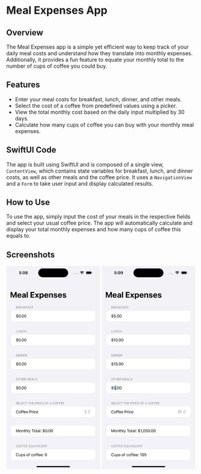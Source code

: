 
# Meal Expenses App

## Overview
The Meal Expenses app is a simple yet efficient way to keep track of your daily meal costs and understand how they translate into monthly expenses. Additionally, it provides a fun feature to equate your monthly total to the number of cups of coffee you could buy.

## Features
- Enter your meal costs for breakfast, lunch, dinner, and other meals.
- Select the cost of a coffee from predefined values using a picker.
- View the total monthly cost based on the daily input multiplied by 30 days.
- Calculate how many cups of coffee you can buy with your monthly meal expenses.

## SwiftUI Code
The app is built using SwiftUI and is composed of a single view, `ContentView`, which contains state variables for breakfast, lunch, and dinner costs, as well as other meals and the coffee price. It uses a `NavigationView` and a `Form` to take user input and display calculated results.

## How to Use
To use the app, simply input the cost of your meals in the respective fields and select your usual coffee price. The app will automatically calculate and display your total monthly expenses and how many cups of coffee this equals to.

## Screenshots

<div>
    <img src="Screenshots/MealExpenses-1.png" width="250">
    <img src="Screenshots/MealExpenses-2.png" width="250">
</div>
